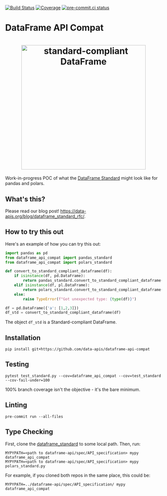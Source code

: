 [![Build Status](https://github.com/data-apis/dataframe-api-compat/workflows/tox/badge.svg)](https://github.com/data-apis/dataframe-api-compat/actions?workflow=tox)
[![Coverage](https://codecov.io/gh/MarcoGorelli/cython-lint/branch/main/graph/badge.svg)](https://codecov.io/gh/data-apis/dataframe-api-compat)
[![pre-commit.ci status](https://results.pre-commit.ci/badge/github/data-apis/dataframe-api-compat/main.svg)](https://results.pre-commit.ci/latest/github/data-apis/dataframe-api-compat/main)

# DataFrame API Compat

<h1 align="center">
	<img
		width="400"
		alt="standard-compliant DataFrame"
		src="https://github.com/data-apis/dataframe-api-compat/assets/33491632/fb4bc907-2b85-4ad7-8d13-c2b9912b97f5">
</h1>

Work-in-progress POC of what the [DataFrame Standard](https://data-apis.org/dataframe-api/draft/index.html)
might look like for pandas and polars.

What's this?
------------
Please read our blog post! https://data-apis.org/blog/dataframe_standard_rfc/.

How to try this out
-------------------

Here's an example of how you can try this out:
```python
import pandas as pd
from dataframe_api_compat import pandas_standard
from dataframe_api_compat import polars_standard

def convert_to_standard_compliant_dataframe(df):
    if isinstance(df, pd.DataFrame):
        return pandas_standard.convert_to_standard_compliant_dataframe(df)
    elif isinstance(df, pl.DataFrame):
        return polars_standard.convert_to_standard_compliant_dataframe(df)
    else:
        raise TypeError(f"Got unexpected type: {type(df)}")

df = pd.DataFrame({'a': [1,2,3]})
df_std = convert_to_standard_compliant_dataframe(df)
```
The object `df_std` is a Standard-compliant DataFrame.

Installation
------------
```
pip install git+https://github.com/data-apis/dataframe-api-compat
```

Testing
-------
```
pytest test_standard.py --cov=dataframe_api_compat --cov=test_standard --cov-fail-under=100
```
100% branch coverage isn't the objective - it's the bare minimum.

Linting
-------
```
pre-commit run --all-files
```

Type Checking
-------------

First, clone the [dataframe_standard](https://github.com/data-apis/dataframe-api) to some
local path. Then, run:
```console
MYPYPATH=<path to dataframe-api/spec/API_specification> mypy dataframe_api_compat
MYPYPATH=<path to dataframe-api/spec/API_specification> mypy polars_standard.py
```

For example, if you cloned both repos in the same place, this could be:
```console
MYPYPATH=../dataframe-api/spec/API_specification/ mypy dataframe_api_compat
```
